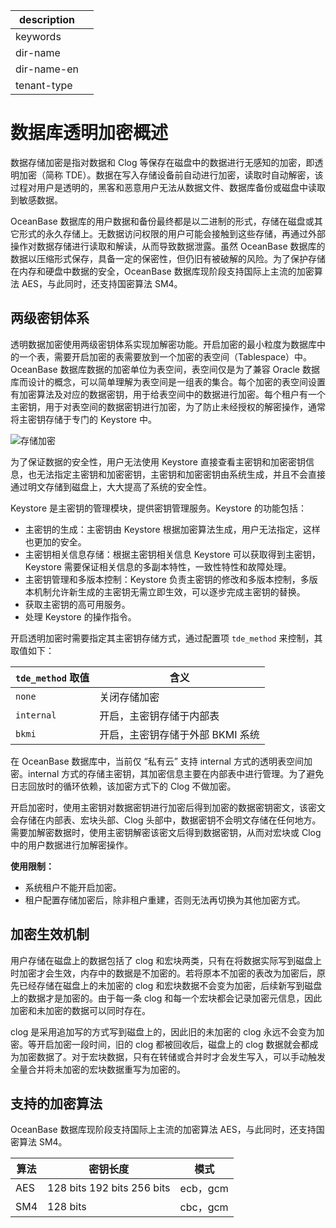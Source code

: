 |description||
|---|---|
|keywords||
|dir-name||
|dir-name-en||
|tenant-type||

# 数据库透明加密概述

数据存储加密是指对数据和 Clog 等保存在磁盘中的数据进行无感知的加密，即透明加密（简称 TDE）。数据在写入存储设备前自动进行加密，读取时自动解密，该过程对用户是透明的，黑客和恶意用户无法从数据文件、数据库备份或磁盘中读取到敏感数据。

OceanBase 数据库的用户数据和备份最终都是以二进制的形式，存储在磁盘或其它形式的永久存储上。无数据访问权限的用户可能会接触到这些存储，再通过外部操作对数据存储进行读取和解读，从而导致数据泄露。虽然 OceanBase 数据库的数据以压缩形式保存，具备一定的保密性，但仍旧有被破解的风险。为了保护存储在内存和硬盘中数据的安全，OceanBase 数据库现阶段支持国际上主流的加密算法 AES，与此同时，还支持国密算法 SM4。

## 两级密钥体系

透明数据加密使用两级密钥体系实现加解密功能。开启加密的最小粒度为数据库中的一个表，需要开启加密的表需要放到一个加密的表空间（Tablespace）中。OceanBase 数据库数据的加密单位为表空间，表空间仅是为了兼容 Oracle 数据库而设计的概念，可以简单理解为表空间是一组表的集合。每个加密的表空间设置有加密算法及对应的数据密钥，用于给表空间中的数据进行加密。每个租户有一个主密钥，用于对表空间的数据密钥进行加密，为了防止未经授权的解密操作，通常将主密钥存储于专门的 Keystore 中。

![存储加密](https://obbusiness-private.oss-cn-shanghai.aliyuncs.com/doc/img/observer-enterprise/V4.2.1/manage/datastore-encryption.png)

为了保证数据的安全性，用户无法使用 Keystore 直接查看主密钥和加密密钥信息，也无法指定主密钥和加密密钥，主密钥和加密密钥由系统生成，并且不会直接通过明文存储到磁盘上，大大提高了系统的安全性。

Keystore 是主密钥的管理模块，提供密钥管理服务。Keystore 的功能包括：

* 主密钥的生成：主密钥由 Keystore 根据加密算法生成，用户无法指定，这样也更加的安全。
* 主密钥相关信息存储：根据主密钥相关信息 Keystore 可以获取得到主密钥，Keystore 需要保证相关信息的多副本特性，一致性特性和故障处理。
* 主密钥管理和多版本控制：Keystore 负责主密钥的修改和多版本控制，多版本机制允许新生成的主密钥无需立即生效，可以逐步完成主密钥的替换。
* 获取主密钥的高可用服务。
* 处理 Keystore 的操作指令。

开启透明加密时需要指定其主密钥存储方式，通过配置项 `tde_method` 来控制，其取值如下：

|`tde_method` 取值|含义|
|---------------|----|
|`none`|关闭存储加密|
|`internal`|开启，主密钥存储于内部表|
|`bkmi`|开启，主密钥存储于外部 BKMI 系统|

在 OceanBase 数据库中，当前仅 “私有云” 支持 internal 方式的透明表空间加密。internal 方式的存储主密钥，其加密信息主要在内部表中进行管理。为了避免日志回放时的循环依赖，该加密方式下的 Clog 不做加密。

开启加密时，使用主密钥对数据密钥进行加密后得到加密的数据密钥密文，该密文会存储在内部表、宏块头部、Clog 头部中，数据密钥不会明文存储在任何地方。需要加解密数据时，使用主密钥解密该密文后得到数据密钥，从而对宏块或 Clog 中的用户数据进行加解密操作。

**使用限制：**

* 系统租户不能开启加密。
* 租户配置存储加密后，除非租户重建，否则无法再切换为其他加密方式。

## 加密生效机制

用户存储在磁盘上的数据包括了 clog 和宏块两类，只有在将数据实际写到磁盘上时加密才会生效，内存中的数据是不加密的。若将原本不加密的表改为加密后，原先已经存储在磁盘上的未加密的 clog 和宏块数据不会变为加密，后续新写到磁盘上的数据才是加密的。由于每一条 clog 和每一个宏块都会记录加密元信息，因此加密和未加密的数据可以同时存在。

clog 是采用追加写的方式写到磁盘上的，因此旧的未加密的 clog 永远不会变为加密。等开启加密一段时间，旧的 clog 都被回收后，磁盘上的 clog 数据就会都成为加密数据了。对于宏块数据，只有在转储或合并时才会发生写入，可以手动触发全量合并将未加密的宏块数据重写为加密的。

## 支持的加密算法

OceanBase 数据库现阶段支持国际上主流的加密算法 AES，与此同时，还支持国密算法 SM4。

| 算法  |                            密钥长度                            | 模式  |
|-----|------------------------------------------------------------|-----|
| AES | 128 bits 192 bits 256 bits | ecb，gcm |
| SM4 | 128 bits                                                   | cbc，gcm |
